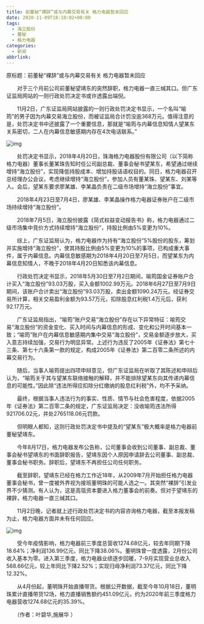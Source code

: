 ```yaml
---
title: 前董秘“裸辞”或与内幕交易有关 格力电器暂未回应
date: 2020-11-09T18:10:02+08:00
tags:
  - 海立股份
  - 董秘
  - 格力电器
categories:
  - 新闻
abbrlink:
---
```


原标题：前董秘“裸辞”或与内幕交易有关 格力电器暂未回应

　　对于三个月前公司前董秘望靖东的突然辞职，格力电器一直三缄其口。但广东证监局网站的一则行政处罚决定书或许透露出端倪。

　　11月2日，广东证监局网站披露的一则行政处罚决定书显示，一个名叫“喻筠”的男子因为内幕交易海立股份，而被证监局合计罚没逾368万元。值得注意的是，处罚决定书中还披露了一个重要信息，那就是“喻筠与内幕信息知情人望某东关系密切，二人在内幕信息敏感期内存在4次电话联系。”

![img](https://cdn.jsdelivr.net/gh/yakeing/Documentation@main/Hexo/images/d4ef-kcieyvz7685502.jpg)

　　处罚决定书显示，2018年4月20日，珠海格力电器股份有限公司（以下简称格力电器）董事长董某珠告知时任公司副总裁、董事会秘书望某东，希望通过继续增持“海立股份”，实现降低持股成本、增加持股话语权目的。同日，格力电器召开总经理办公会议，考虑继续增持“海立股份”，参加人员有董某珠、望某东、刘某等人。会后，望某东要求廖某雄、李某晶负责在二级市场增持“海立股份”事宜。

　　2018年4月23日至7月4日，廖某雄、李某晶操作格力电器证券账户在二级市场持续增持“海立股份”。

　　2018年7月5日，海立股份披露《简式权益变动报告书》称，格力电器通过二级市场集中竞价方式持续增持“海立股份”，持股比例由5%变更为10%。

　　综上，广东证监局认为，格力电器作为持有“海立股份”5%股份的股东，筹划并实施增持“海立股份”，使其持股比例由5%变更为10%的事项，已构成重大事件，属于内幕信息。内幕信息敏感期为2018年4月20日至7月5日，而望某东为内幕信息知情人，不晚于2018年4月20日知悉该内幕信息。

　　行政处罚决定书显示，2018年5月30日至7月2日期间，喻筠国金证券账户合计买入“海立股份”93.03万股，买入金额1002.99万元。2018年6月27日至7月9日期间，该账户合计卖出“海立股份”93.03万股，卖出金额1090.24万元。经证券交易所计算，相关交易盈利金额为93.57万元，扣除股息红利税1.4万元后，获利92.17万元。

　　广东证监局指出，“喻筠”账户交易“海立股份”存在以下异常特征：喻筠交易“海立股份”的资金变化、买入时间与内幕信息的形成、变化和公开时间基本一致；“喻筠”账户在内幕信息敏感期内集中交易“海立股份”，交易金额逐步放大，买入意志持续加强，交易行为明显异常。上述行为违反了2005年《证券法》第七十三条、第七十六条第一款的规定，构成2005年《证券法》第二百零二条所述的内幕交易行为。

　　随后，当事人喻筠提出四项申辩意见，但广东证监局在听取了其陈述和申辩后认为，“喻筠关于其与望某东联络接触的解释，并不能排除望某东向其传递内幕信息的可能性。”因此除“违法所得应扣除分红缴纳的股息红利税”外，均不予采纳。

　　最终，根据当事人违法行为的事实、性质、情节与社会危害程度，依据2005年《证券法》第二百零二条的规定，广东证监局决定：没收喻筠违法所得921706.02元，并处2765118.06元罚款。

　　但明眼人都知，这则行政处罚决定书中提及的“望某东”极大概率是格力电器前董秘望靖东。

　　今年8月17日，格力电器发布公告称，公司董事会收到公司董事、副总裁、董事会秘书望靖东的书面辞职报告，望靖东因个人原因申请辞去公司董事、副总裁、董事会秘书职务。辞职后，望靖东不再担任公司任何职务。

　　截至辞职，望靖东已经在格力工作近18年，从2009年7月开始担任格力电器董事会秘书，曾一度被外界视为接班董明珠的可能人选之一。其突然“裸辞”引发业界不少猜测。有人认为，这是高瓴资本要进入格力董事会的前奏。但对于望靖东的裸辞，格力电器一直三缄其口。

　　11月2日晚，记者就上述行政处罚决定书的内容咨询格力电器，截至本报发稿为止，格力电器方面并未有任何回应。

![img](https://cdn.jsdelivr.net/gh/yakeing/Documentation@main/Hexo/images/c075-kcieyvz7685503.jpg)

　　受今年疫情影响，格力电器前三季度总营收1274.68亿元，较去年同期下降18.64%；净利润136.99亿元，同比下降38.06%。董明珠曾一度透露，2月份公司收入基本为零。进入第三季度，格力电器业绩逐步回暖，7-9月实现营业总收入568.66亿元，较上年同比下降2.52%；实现归母净利润73.37亿元，同比下降12.32%。

　　从4月份起，董明珠开始直播带货。根据公开数据，截至今年10月18日，董明珠累计直播带货12场，格力直播销售额约451.09亿元，约为2020年前三季度格力电器营收1274.68亿元的35.39%。

　　（作者：叶碧华,施展华 ）